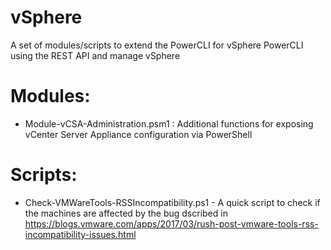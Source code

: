 # vSphere
A set of modules/scripts to extend the PowerCLI for vSphere PowerCLI using the REST API and manage vSphere

# Modules:
* Module-vCSA-Administration.psm1 : Additional functions for exposing vCenter Server Appliance configuration via PowerShell

# Scripts:
* Check-VMWareTools-RSSIncompatibility.ps1 - A quick script to check if the machines are affected by the bug dscribed in https://blogs.vmware.com/apps/2017/03/rush-post-vmware-tools-rss-incompatibility-issues.html
